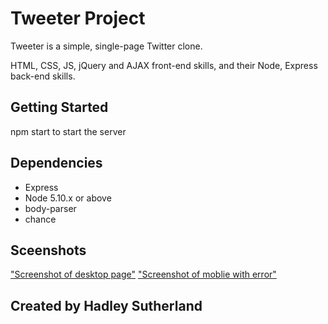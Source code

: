 # Tweeter Project

Tweeter is a simple, single-page Twitter clone.

 HTML, CSS, JS, jQuery and AJAX front-end skills, and their Node, Express back-end skills.

## Getting Started

npm start to start the server

## Dependencies

- Express
- Node 5.10.x or above
- body-parser
- chance

## Sceenshots
["Screenshot of desktop page"](https://github.com/Vuvvy1/tweeter/blob/73a5125faef96edb1ee8c91a8694b1db593f1451/Doc/tweeterlarge.JPG)
["Screenshot of moblie with error"](https://github.com/Vuvvy1/tweeter/blob/73a5125faef96edb1ee8c91a8694b1db593f1451/Doc/tweetersmall.JPG)
## Created by Hadley Sutherland
